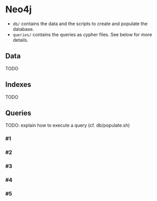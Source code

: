 # Neo4j

* `db/` contains the data and the scripts to create and populate the database.
* `queries/` contains the queries as cypher files. See below for more details.

## Data

TODO

## Indexes

TODO

## Queries

TODO: explain how to execute a query (cf. db/populate.sh)

### \#1

### \#2

### \#3

### \#4

### \#5
